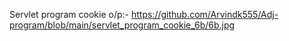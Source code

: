 Servlet program cookie o/p:- https://github.com/Arvindk555/Adj-program/blob/main/servlet_program_cookie_6b/6b.jpg
